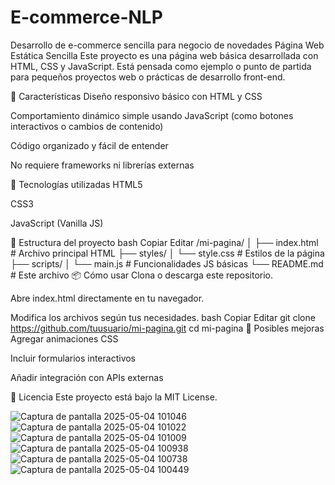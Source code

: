 # E-commerce-NLP
Desarrollo de e-commerce sencilla para negocio de novedades 
Página Web Estática Sencilla
Este proyecto es una página web básica desarrollada con HTML, CSS y JavaScript. Está pensada como ejemplo o punto de partida para pequeños proyectos web o prácticas de desarrollo front-end.

📝 Características
Diseño responsivo básico con HTML y CSS

Comportamiento dinámico simple usando JavaScript (como botones interactivos o cambios de contenido)

Código organizado y fácil de entender

No requiere frameworks ni librerías externas

🚀 Tecnologías utilizadas
HTML5

CSS3

JavaScript (Vanilla JS)

📁 Estructura del proyecto
bash
Copiar
Editar
/mi-pagina/
│
├── index.html          # Archivo principal HTML
├── styles/
│   └── style.css       # Estilos de la página
├── scripts/
│   └── main.js         # Funcionalidades JS básicas
└── README.md           # Este archivo
📦 Cómo usar
Clona o descarga este repositorio.

Abre index.html directamente en tu navegador.

Modifica los archivos según tus necesidades.
bash
Copiar
Editar
git clone https://github.com/tuusuario/mi-pagina.git
cd mi-pagina
🧠 Posibles mejoras
Agregar animaciones CSS

Incluir formularios interactivos

Añadir integración con APIs externas

📄 Licencia
Este proyecto está bajo la MIT License.


![Captura de pantalla 2025-05-04 101046](https://github.com/user-attachments/assets/e177b7a5-32e4-4044-9449-64ae674ae33b)
![Captura de pantalla 2025-05-04 101022](https://github.com/user-attachments/assets/37384821-4136-4721-bb11-16634895d757)
![Captura de pantalla 2025-05-04 101009](https://github.com/user-attachments/assets/1570f310-b63b-4533-994a-aaf837fc2914)
![Captura de pantalla 2025-05-04 100938](https://github.com/user-attachments/assets/d71de0d0-15f1-44ce-9e6d-a80f926fa53c)
![Captura de pantalla 2025-05-04 100738](https://github.com/user-attachments/assets/6f8ad762-3fd0-481c-85cf-7ba12a13e2c0)
![Captura de pantalla 2025-05-04 100449](https://github.com/user-attachments/assets/91853514-098d-4bf9-a54a-09c093c85b55)
